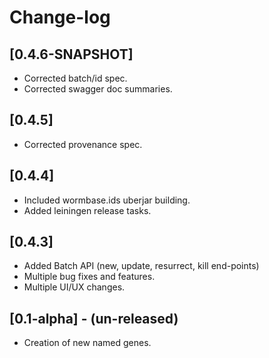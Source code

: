 # Change-log

## [0.4.6-SNAPSHOT]
 - Corrected batch/id spec.
 - Corrected swagger doc summaries.
 
## [0.4.5]
 - Corrected provenance spec.

## [0.4.4]
 - Included wormbase.ids uberjar building.
 - Added leiningen release tasks.

## [0.4.3]
 - Added Batch API (new, update, resurrect, kill end-points)
 - Multiple bug fixes and features.
 - Multiple UI/UX changes.

## [0.1-alpha] - (un-released)
 - Creation of new named genes.
